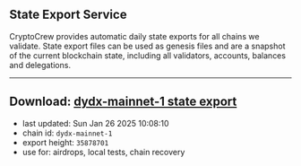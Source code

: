 ## State Export Service
CryptoCrew provides automatic daily state exports for all chains we validate. State export files can be used as genesis files and are a snapshot of the current blockchain state, including all validators, accounts, balances and delegations.

---
**Download: [dydx-mainnet-1 state export](https://dl-tyo.ccvalidators.com/SERVICE/dydx/dydx-mainnet-1_export_35878701.json)**
---

- last updated: Sun Jan 26 2025 10:08:10
- chain id: `dydx-mainnet-1`
- export height: `35878701`
- use for: airdrops, local tests, chain recovery
